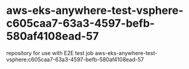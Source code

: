 # aws-eks-anywhere-test-vsphere-c605caa7-63a3-4597-befb-580af4108ead-57
repository for use with E2E test job aws-eks-anywhere-test-vsphere:c605caa7-63a3-4597-befb-580af4108ead-57
